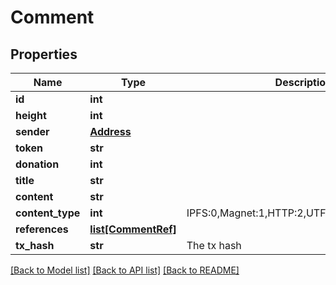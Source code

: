 # Comment

## Properties
Name | Type | Description | Notes
------------ | ------------- | ------------- | -------------
**id** | **int** |  | [optional] 
**height** | **int** |  | [optional] 
**sender** | [**Address**](Address.md) |  | [optional] 
**token** | **str** |  | [optional] 
**donation** | **int** |  | [optional] 
**title** | **str** |  | [optional] 
**content** | **str** |  | [optional] 
**content_type** | **int** | IPFS:0,Magnet:1,HTTP:2,UTF8Text:3,RawBytes:6 | [optional] 
**references** | [**list[CommentRef]**](CommentRef.md) |  | [optional] 
**tx_hash** | **str** | The tx hash | [optional] 

[[Back to Model list]](../README.md#documentation-for-models) [[Back to API list]](../README.md#documentation-for-api-endpoints) [[Back to README]](../README.md)


